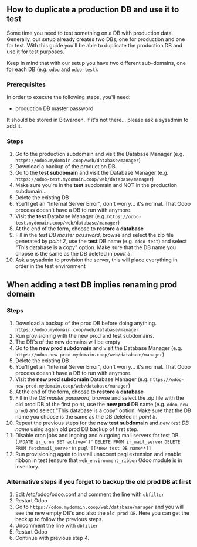 ## How to duplicate a production DB and use it to test
Some time you need to test something on a DB with production data. Generally, our setup already creates two DBs, one for production and one for test. With this guide you'll be able to duplicate the production DB and use it for test purposes.

Keep in mind that with our setup you have two different sub-domains, one for each DB (e.g. `odoo` and `odoo-test`).

### Prerequisites
In order to execute the following steps, you'll need:
 - production DB master password

It should be stored in Bitwarden. If it's not there... please ask a sysadmin to add it.

### Steps
1. Go to the production subdomain and visit the Database Manager (e.g. `https://odoo.mydomain.coop/web/database/manager`)
1. Download a backup of the production DB
1. Go to the **test subdomain** and visit the Database Manager (e.g. `https://odoo-test.mydomain.coop/web/database/manager`)
1. Make sure you're in the **test** subdomain and NOT in the production subdomain...
1. Delete the existing DB
1. You'll get an "Internal Server Error", don't worry... it's normal. That Odoo process doesn't have a DB to run with anymore.
1. Visit the **test** Database Manager (e.g. `https://odoo-test.mydomain.coop/web/database/manager`)
1. At the end of the form, choose to **restore a database**
1. Fill in the *test DB master password*, browse and select the zip file generated by *point 2*, use the **test** DB name (e.g. `odoo-test`) and select "This database is a copy" option. Make sure that the DB name you choose is the same as the DB deleted in *point 5*.
1. Ask a sysadmin to provision the server, this will place everything in order in the test environment

## When adding a test DB implies renaming prod domain
### Steps
1. Download a backup of the prod DB before doing anything. `https://odoo.mydomain.coop/web/database/manager`
1. Run provisioning with the new prod and test subdomains.
1. The DB's of the new domains will be empty
1. Go to the **new prod subdomain** and visit the Database Manager (e.g. `https://odoo-new-prod.mydomain.coop/web/database/manager`)
1. Delete the existing DB
1. You'll get an "Internal Server Error", don't worry... it's normal. That Odoo process doesn't have a DB to run with anymore.
1. Visit the **new prod subdomain** Database Manager (e.g. `https://odoo-new-prod.mydomain.coop/web/database/manager`)
1. At the end of the form, choose to **restore a database**
1. Fill in the *DB master password*, browse and select the zip file with the old prod DB of the first point, use the **new prod** DB name (e.g. `odoo-new-prod`) and select "This database is a copy" option. Make sure that the DB name you choose is the same as the DB deleted in *point 5*.
1. Repeat the previous steps for the **new test subdomain** and *new test DB name* using again old prod DB backup of first step.
1. Disable cron jobs and ingoing and outgoing mail servers for test DB. (`UPDATE ir_cron SET active='f'` `DELETE FROM ir_mail_server` `DELETE FROM fetchmail_server` in `psql [[*new test DB name**]]`
1. Run provisioning again to install unaccent psql extension and enable ribbon in test (ensure that `web_environment_ribbon` Odoo module is in inventory.

### Alternative steps if you forget to backup the old prod DB at first
1. Edit /etc/odoo/odoo.conf and comment the line with `dbfilter`
1. Restart Odoo
1. Go to `https://odoo.mydomain.coop/web/database/manager` and you will see the new empty DB's and also the `old prod DB`. Here you can get the backup to follow the previous steps.
1. Uncomment the line with `dbfilter`
1. Restart Odoo
1. Continue with previous step 4.